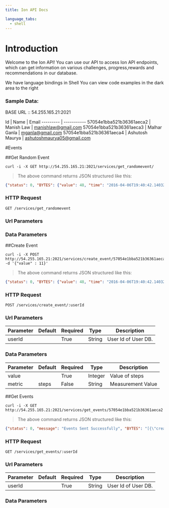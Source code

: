 ```yaml
---
title: Ion API Docs

language_tabs:
  - shell
---
```


# Introduction

Welcome to the Ion API! You can use our API to access Ion API endpoints, which can get information on various challenges, progress,rewards and recommendations in our database.

We have language bindings in Shell You can view code examples in the dark area to the right

### Sample Data:

BASE URL :: 54.255.165.21:2021

Id | Name | Email
--------- | -----------
57054e1bba521b36361aeca2 | Manish Law | manishlaw@gmail.com
57054e1bba521b36361aeca3 | Malhar Ganla | mganla@gmail.com
57054e1bba521b36361aeca4 | Ashutosh Maurya | ashutoshmaurya05@gmail.com

#Events

##Get Random Event

```shell
curl -i -X GET http://54.255.165.21:2021/services/get_randomevent/
```

> The above command returns JSON structured like this:

```json
{"status": 0, "BYTES": {"value": 48, "time": "2016-04-06T19:40:42.140321"}}
```

### HTTP Request

`GET /services/get_randomevent`

### Url Parameters

### Data Parameters

##Create Event

```shell
curl -i -X POST http://54.255.165.21:2021/services/create_event/57054e1bba521b36361aeca2 -d '{"value" : 11}'
```

> The above command returns JSON structured like this:

```json
{"status": 0, "BYTES": {"value": 48, "time": "2016-04-06T19:40:42.140321"}}
```

### HTTP Request

`POST /services/create_event/:userId`

### Url Parameters
Parameter | Default | Required | Type | Description
--------- | ------- | -------- | ---- | -----------
userId |  | True | String | User Id of User DB. 

### Data Parameters
Parameter | Default | Required | Type | Description
--------- | ------- | -------- | ---- | -----------
value |  | True | Integer | Value of steps 
metric | steps  | False | String | Measurement Value

##Get Events

```shell
curl -i -X GET http://54.255.165.21:2021/services/get_events/57054e1bba521b36361aeca2
```

> The above command returns JSON structured like this:

```json
{"status": 0, "message": "Events Sent Successfully", "BYTES": "[{\"created_on\": {\"$date\": 1459986752771}, \"value\": 11}]"}
```

### HTTP Request

`GET /services/get_events/:userId`

### Url Parameters
Parameter | Default | Required | Type | Description
--------- | ------- | -------- | ---- | -----------
userId |  | True | String | User Id of User DB. 

### Data Parameters




